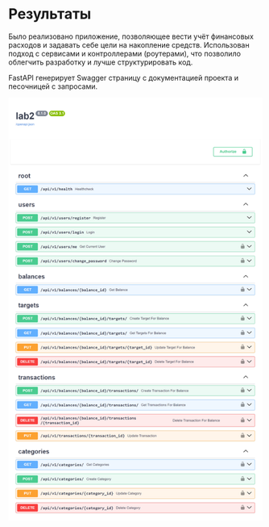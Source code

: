 # Результаты

Было реализовано приложение, позволяющее вести учёт финансовых расходов и задавать себе цели на накопление средств. Использован подход с сервисами и контроллерами (роутерами), что позволило облегчить разработку и лучше структурировать код.

FastAPI генерирует Swagger страницу с документацией проекта и песочницей с запросами.

![alt](../assets/swagger_lab2.png)